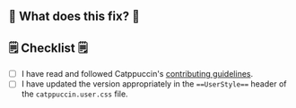 ## 🔧 What does this fix? 🔧

<!--
You should give a short description of the fixes/updates implemented in your PR, and add "Closes #<ISSUE-NUMBER>" below if so
E.g. Fixes unthemed buttons on the home page.
-->

## 🗒 Checklist 🗒

- [ ] I have read and followed Catppuccin's [contributing guidelines](http://userstyles.catppuccin.com/CONTRIBUTING.html).
- [ ] I have updated the version appropriately in the `==UserStyle==` header of the `catppuccin.user.css` file.
